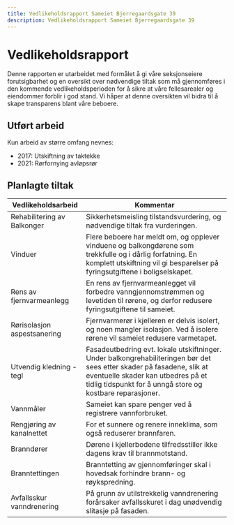 ```yaml
---
title: Vedlikeholdsrapport Sameiet Bjerregaardsgate 39
description: Vedlikeholdsrapport Sameiet Bjerregaardsgate 39
---
```


# Vedlikeholdsrapport

Denne rapporten er utarbeidet med formålet å gi våre seksjonseiere forutsigbarhet og en oversikt over nødvendige tiltak som må gjennomføres i den kommende vedlikeholdsperioden for å sikre at våre fellesarealer og eiendommer forblir i god stand. Vi håper at denne oversikten vil bidra til å skape transparens blant våre beboere.

## Utført arbeid

Kun arbeid av større omfang nevnes:

- 2017: Utskiftning av taktekke
- 2021: Rørfornying avløpsrør

## Planlagte tiltak

| Vedlikeholdsarbeid          | Kommentar                                                                                                                                                                                                                 |
| --------------------------- | ------------------------------------------------------------------------------------------------------------------------------------------------------------------------------------------------------------------------- |
| Rehabilitering av Balkonger | Sikkerhetsmeisling tilstandsvurdering, og nødvendige tiltak fra vurderingen.                                                                                                                                              |
| Vinduer                     | Flere beboere har meldt om, og opplever vinduene og balkongdørene som trekkfulle og i dårlig forfatning. En komplett utskiftning vil gi besparelser på fyringsutgiftene i boligselskapet.                                 |
| Rens av fjernvarmeanlegg    | En rens av fjernvarmeanlegget vil forbedre vanngjennomstrømmen og levetiden til rørene, og derfor redusere fyringsutgiftene til sameiet.                                                                                  |
| Rørisolasjon aspestsanering | Fjernvarmerør i kjelleren er delvis isolert, og noen mangler isolasjon. Ved å isolere rørene vil sameiet redusere varmetapet.                                                                                             |
| Utvendig kledning - tegl    | Fasadeutbedring evt. lokale utskiftninger. Under balkongrehabiliteringen bør det sees etter skader på fasadene, slik at eventuelle skader kan utbedres på et tidlig tidspunkt for å unngå store og kostbare reparasjoner. |
| Vannmåler                   | Sameiet kan spare penger ved å registrere vannforbruket.                                                                                                                                                                  |
| Rengjøring av kanalnettet   | For et sunnere og renere inneklima, som også reduserer brannfaren.                                                                                                                                                        |
| Branndører                  | Dørene i kjellerbodene tilfredsstiller ikke dagens krav til brannmotstand.                                                                                                                                                |
| Branntettingen              | Branntetting av gjennomføringer skal i hovedsak forhindre brann- og røykspredning.                                                                                                                                        |
| Avfallsskur vanndrenering   | På grunn av utilstrekkelig vanndrenering forårsaker avfallsskuret i dag unødvendig slitasje på fasaden.                                                                                                                   |
